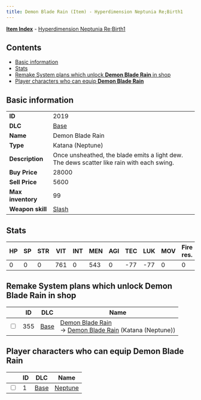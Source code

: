```yaml
---
title: Demon Blade Rain (Item) - Hyperdimension Neptunia Re;Birth1
---
```


[**Item Index**](/neptunia/rb1/item/index.html) - [Hyperdimension Neptunia Re;Birth1](/neptunia/rb1)

## Contents

- [Basic information](#basic-information)
- [Stats](#stats)
- [Remake System plans which unlock **Demon Blade Rain** in shop](#remake-system-plans-which-unlock-demon-blade-rain-in-shop)
- [Player characters who can equip **Demon Blade Rain**](#player-characters-who-can-equip-demon-blade-rain)

## Basic information

|   |   |
| -- | -- |
| **ID** | 2019 |
| **DLC** | [Base](/neptunia/rb1/dlc/1-base.html) |
| **Name** | Demon Blade Rain |
| **Type** | Katana (Neptune) |
| **Description** | Once unsheathed, the blade emits a light dew. The dews scatter like rain with each swing. |
| **Buy Price** | 28000 |
| **Sell Price** | 5600 |
| **Max inventory** | 99 |
| **Weapon skill** | [Slash](/neptunia/rb1/skill/1-2-slash.html) |


## Stats

| HP | SP | STR | VIT | INT | MEN | AGI | TEC | LUK | MOV | Fire res. | Ice res. | Wind res. | Lightning res. |
| -- | -- | --- | --- | --- | --- | --- | --- | --- | --- | --------- | -------- | --------- | -------------- |
| 0 | 0 | 0 | 761 | 0 | 543 | 0 | -77 | -77 | 0 | 0 | 0 | 0 | 0 |


## Remake System plans which unlock **Demon Blade Rain** in shop

|    | ID | DLC | Name |
| -- | -- | --- | ---- |
| <input type="checkbox" id="rb1-remake-1-355" class="trackbox" /> | 355 | [Base](/neptunia/rb1/dlc/1-base.html) | [Demon Blade Rain](/neptunia/rb1/remake/1-355-demon-blade-rain.html)<br /> → [Demon Blade Rain](/neptunia/rb1/item/1-2019-demon-blade-rain.html) (Katana (Neptune)) |


## Player characters who can equip **Demon Blade Rain**

|    | ID | DLC | Name |
| -- | -- | --- | ---- |
| <input type="checkbox" id="rb1-player-1-1" class="trackbox" /> | 1 | [Base](/neptunia/rb1/dlc/1-base.html) | [Neptune](/neptunia/rb1/player/1-1-neptune.html) |
